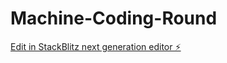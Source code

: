 # Machine-Coding-Round

[Edit in StackBlitz next generation editor ⚡️](https://stackblitz.com/~/github.com/Aditya621/Machine-Round-Code-)